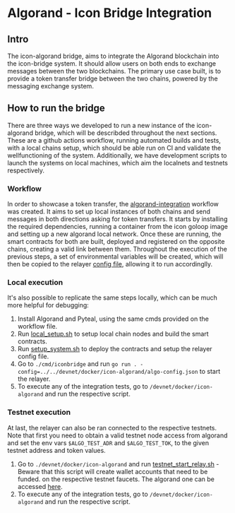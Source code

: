 # Algorand - Icon Bridge Integration

## Intro
The icon-algorand bridge, aims to integrate the Algorand blockchain into the icon-bridge system.
It should allow users on both ends to exchange messages between the two blockchains.
The primary use case built, is to provide a token transfer bridge between the two chains,
powered by the messaging exchange system.

## How to run the bridge
There are three ways we developed to run a new instance of the icon-algorand bridge, which will be describded
throughout the next sections.
These are a github actions workflow, running automated builds and tests, with a local chains setup, which should be able run on CI and validate the wellfunctioning of the system.
Additionally, we have development scripts to launch the systems on local machines, which aim the localnets 
and testnets respectively.


### Workflow
In order to showcase a token transfer, the [algorand-integration](/.github/workflows/algorand-integration.yml) workflow was created.
It aims to set up local instances of both chains and send messages in both directions asking for
token transfers.
It starts by installing the required dependencies, running a container from the icon
goloop image and setting up a new algorand local network.
Once these are running, the smart contracts for both are built, deployed and registered on the
opposite chains, creating a valid link between them.
Throughout the execution of the previous steps, a set of environmental variables will be created,
which will then be copied to the relayer [config file](/devnet/docker/icon-algorand/algo-config.json), allowing it to run accordinglly.


### Local execution
It's also possible to replicate the same steps locally, which can be much more helpful for debugging:
1. Install Algorand and Pyteal, using the same cmds provided on the workflow file.
2. Run  [local_setup.sh](devnet/docker/icon-algorand/local_setup.sh) to setup local chain nodes and build the smart contracts.
3. Run [setup_system.sh](devnet/docker/icon-algorand/setup_system.sh) to deploy the contracts and setup the relayer config file.
4. Go to ``./cmd/iconbridge`` and run ``go run . -config=../../devnet/docker/icon-algorand/algo-config.json``
to start the relayer.
5. To execute any of the integration tests, go to ``/devnet/docker/icon-algorand`` and run the
respective script.


### Testnet execution
At last, the relayer can also be ran connected to the respective testnets. Note that first you need
to obtain a valid testnet node access from algorand and set the env vars ``$ALGO_TEST_ADR`` and ``$ALGO_TEST_TOK``, to the given
testnet address and token values.
1. Go to ``./devnet/docker/icon-algorand`` and run [testnet_start_relay.sh](/devnet/docker/icon-algorand/testnet_start_relay.sh) - Beware that this script will create wallet accounts that need to be funded.
on the respective testnet faucets. The algorand one can be accessed [here](https://bank.testnet.algorand.network/).
2. To execute any of the integration tests, go to ``/devnet/docker/icon-algorand`` and run the
respective script.
